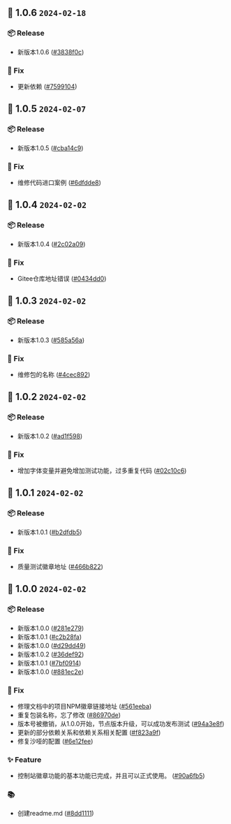 ## 🎉 1.0.6 `2024-02-18`
### 📦 Release
- 新版本1.0.6 ([#3838f0c](https://github.com/kwooshung/ConsoleBadge/commit/3838f0cbc3e5adc391d060754fc7adaac2a3e583))
### 🐛 Fix
- 更新依赖 ([#7599104](https://github.com/kwooshung/ConsoleBadge/commit/7599104db7f9cef3499f91062ad449372a5c4eb6))

## 🎉 1.0.5 `2024-02-07`
### 📦 Release
- 新版本1.0.5 ([#cba14c9](https://github.com/kwooshung/ConsoleBadge/commit/cba14c9dd35d5592705f758d1dc97723a5dffc6d))
### 🐛 Fix
- 维修代码进口案例 ([#6dfdde8](https://github.com/kwooshung/ConsoleBadge/commit/6dfdde82ceb4a75bc662e9da9d0aef3e67fc9a66))

## 🎉 1.0.4 `2024-02-02`
### 📦 Release
- 新版本1.0.4 ([#2c02a09](https://github.com/kwooshung/ConsoleBadge/commit/2c02a09317837305e0a897679e1ecf6e7688ae49))
### 🐛 Fix
- Gitee仓库地址错误 ([#0434dd0](https://github.com/kwooshung/ConsoleBadge/commit/0434dd0e228d635fddd27f7c832ff8791323fe06))

## 🎉 1.0.3 `2024-02-02`
### 📦 Release
- 新版本1.0.3 ([#585a56a](https://github.com/kwooshung/ConsoleBadge/commit/585a56a2dbb9456b57d02a3a630604274f4e7187))
### 🐛 Fix
- 维修包的名称 ([#4cec892](https://github.com/kwooshung/ConsoleBadge/commit/4cec8928131638f5bb2da660b4772b3030fcbc39))

## 🎉 1.0.2 `2024-02-02`
### 📦 Release
- 新版本1.0.2 ([#ad1f598](https://github.com/kwooshung/ConsoleBadge/commit/ad1f5981079b4c8b4ac142f036609765864819fd))
### 🐛 Fix
- 增加字体变量并避免增加测试功能，过多重复代码 ([#02c10c6](https://github.com/kwooshung/ConsoleBadge/commit/02c10c6a0b3f40a364a9e8844207d8366ac4639a))

## 🎉 1.0.1 `2024-02-02`
### 📦 Release
- 新版本1.0.1 ([#b2dfdb5](https://github.com/kwooshung/ConsoleBadge/commit/b2dfdb5c78b2bf4eac4642e4cdac0c0946739d0b))
### 🐛 Fix
- 质量测试徽章地址 ([#466b822](https://github.com/kwooshung/ConsoleBadge/commit/466b822fc2b821fee96b0242a0e49a8bf994eb56))

## 🎉 1.0.0 `2024-02-02`
### 📦 Release
- 新版本1.0.0 ([#281e279](https://github.com/kwooshung/ConsoleBadge/commit/281e279ee76c2a9cca2c7e51c3e2060a37e0147c))
- 新版本1.0.1 ([#c2b28fa](https://github.com/kwooshung/ConsoleBadge/commit/c2b28fa6091bb43e73bf5358d02f1f5bf5ee498a))
- 新版本1.0.0 ([#d29dd49](https://github.com/kwooshung/ConsoleBadge/commit/d29dd4904c2e0e9e8683a444b70ea8e711959e1c))
- 新版本1.0.2 ([#36def92](https://github.com/kwooshung/ConsoleBadge/commit/36def92822550e05f8306ab4f5fecc6211a14c50))
- 新版本1.0.1 ([#7bf0914](https://github.com/kwooshung/ConsoleBadge/commit/7bf09140cae13725686f185a1bf29d7a5775f668))
- 新版本1.0.0 ([#881ec2e](https://github.com/kwooshung/ConsoleBadge/commit/881ec2e1df55e9d99db9f8555f2f02cfae887eec))
### 🐛 Fix
- 修理文档中的项目NPM徽章链接地址 ([#561eeba](https://github.com/kwooshung/ConsoleBadge/commit/561eeba8dbd4080df1f034f5a9912acff4277ced))
- 重复包装名称，忘了修改 ([#86970de](https://github.com/kwooshung/ConsoleBadge/commit/86970de6d0e9deb54e3fc2ab66c89bc0a6c64e87))
- 版本号被撤销，从1.0.0开始，节点版本升级，可以成功发布测试 ([#94a3e8f](https://github.com/kwooshung/ConsoleBadge/commit/94a3e8f5ee4b5ce34e507948b6c66d956148203c))
- 更新的部分依赖关系和依赖关系相关配置 ([#f823a9f](https://github.com/kwooshung/ConsoleBadge/commit/f823a9f45ac5c7e93365fb82b43c1cbc5085b894))
- 修复沙哑的配置 ([#6e12fee](https://github.com/kwooshung/ConsoleBadge/commit/6e12feeafce60daf3dcdf82138d95c66fb73dd1d))
### ✨ Feature
- 控制站徽章功能的基本功能已完成，并且可以正式使用。 ([#90a6fb5](https://github.com/kwooshung/ConsoleBadge/commit/90a6fb5016c67c44c9c57e0fc632d9a82c831abd))
### 📚 
- 创建readme.md ([#8dd1111](https://github.com/kwooshung/ConsoleBadge/commit/8dd1111bc8584d9f0f6fe4461019f43b4b625bf8))